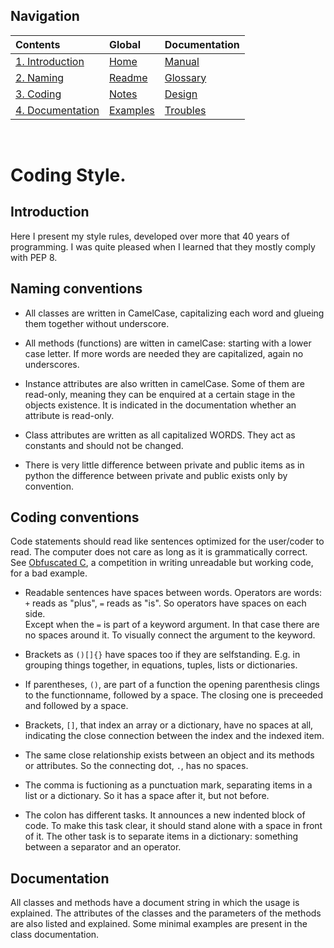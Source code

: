 ---
---

## Navigation


| Contents | Global | Documentation
|:-|:-|:-|
| [1. Introduction](#intro) | [Home](../index.md) | [Manual](./manual.md) |
| [2. Naming](#names) | [Readme](../README.md) | [Glossary](./glossary.md) |
| [3. Coding](#code) | [Notes](./notes.md) | [Design](./design.md) |
| [4. Documentation](#documentation) | [Examples][exlink] | [Troubles](./troubles.md) |

[exlink]: https://github.com/dokester/BayesicFitting/tree/master/BayesicFitting/examples

&nbsp;

# Coding Style.

<a name="intro"></a>
## Introduction

Here I present my style rules, developed over more that 40 years of
programming. I was quite pleased when I learned that they mostly comply
with PEP 8.

<a name="names"></a>
## Naming conventions

  + All classes are written in CamelCase, capitalizing each word and glueing
them together without underscore. 

  + All methods (functions) are witten in camelCase: starting with a lower
case letter. If more words are needed they are capitalized, again no
underscores.

  + Instance attributes are also written in camelCase. Some of them are
read-only, meaning they can be enquired at a certain stage in the
objects existence. It is indicated in the documentation whether an
attribute is read-only.

  + Class attributes are written as all capitalized WORDS. They act as
constants and should not be changed. 

  + There is very little difference between private and public items as
in python the difference between private and public exists only by
convention. 

<a name="code"></a>
## Coding conventions

Code statements should read like sentences optimized for the user/coder
to read. The computer does not care as long as it is grammatically
correct. See [Obfuscated C](https://ioccc.org), a competition in writing 
unreadable but working code, for a bad example. 

  + Readable sentences have spaces between words. Operators are words: `+` reads
as "plus", `=` reads as "is". So operators have spaces on each side. <br>
Except when the `=` is part of a keyword argument. In that case there are 
no spaces around it. To visually connect the argument to the keyword.

  + Brackets as `()[]{}` have spaces too if they are selfstanding. E.g. in
grouping things together, in equations, tuples, lists or dictionaries. 

  + If parentheses, `()`, are part of a function the opening parenthesis
clings to the functionname, followed by a space. The closing one is
preceeded and followed by a space.

  + Brackets, `[]`, that index an array or a dictionary, have no spaces at
all, indicating the close connection between the index and the indexed
item.

  + The same close relationship exists between an object and its methods or
attributes. So the connecting dot, `.`, has no spaces.

  + The comma is fuctioning as a punctuation mark, separating items in a
list or a dictionary. So it has a space after it, but not before.

  + The colon has different tasks. It announces a new indented block of
code. To make this task clear, it should stand alone with a space in
front of it. The other task is to separate items in a dictionary:
something between a separator and an operator. 

<a name="documentation"></a>
## Documentation<br>
All classes and methods have a document string in which the usage is explained.
The attributes of the classes and the parameters of the methods are also 
listed and explained. Some minimal examples are present in the class 
documentation.
